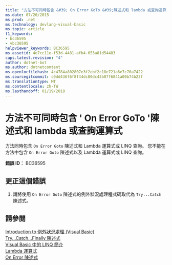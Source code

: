 ```yaml
---
title: "方法不可同時包含 &#39; On Error GoTo &#39;陳述式和 lambda 或查詢運算式"
ms.date: 07/20/2015
ms.prod: .net
ms.technology: devlang-visual-basic
ms.topic: article
f1_keywords:
- bc36595
- vbc36595
helpviewer_keywords: BC36595
ms.assetid: 4e7cc11e-f53d-4481-afb4-653a81d54483
caps.latest.revision: "4"
author: dotnet-bot
ms.author: dotnetcontent
ms.openlocfilehash: 4c4784a802807e3f2ebf2c18e721a6e7c70a7422
ms.sourcegitcommit: c0dd436f6f8f44dc80dc43b07f6841a00b74b23f
ms.translationtype: MT
ms.contentlocale: zh-TW
ms.lasthandoff: 01/19/2018
---
```

# <a name="method-cannot-contain-both-an-39on-error-goto39-statement-and-a-lambda-or-query-expression"></a>方法不可同時包含 &#39; On Error GoTo &#39;陳述式和 lambda 或查詢運算式
方法同時包含 `On Error Goto` 陳述式和 Lambda 運算式或 LINQ 查詢。 您不能在方法中包含 `On Error Goto` 陳述式以及 Lambda 運算式或 LINQ 查詢。  
  
 **錯誤 ID︰** BC36595  
  
## <a name="to-correct-this-error"></a>更正這個錯誤  
  
1.  請將使用 `On Error Goto` 陳述式的例外狀況處理程式碼取代為 `Try...Catch` 陳述式。  
  
## <a name="see-also"></a>請參閱  
 [Introduction to 例外狀況處理 (Visual Basic)](http://msdn.microsoft.com/library/9792f16a-0cd2-40bd-ace2-f7a4344c0e52)  
 [Try...Catch...Finally 陳述式](../../visual-basic/language-reference/statements/try-catch-finally-statement.md)  
 [Visual Basic 中的 LINQ 簡介](../../visual-basic/programming-guide/language-features/linq/introduction-to-linq.md)  
 [Lambda 運算式](../../visual-basic/programming-guide/language-features/procedures/lambda-expressions.md)  
 [On Error 陳述式](../../visual-basic/language-reference/statements/on-error-statement.md)
